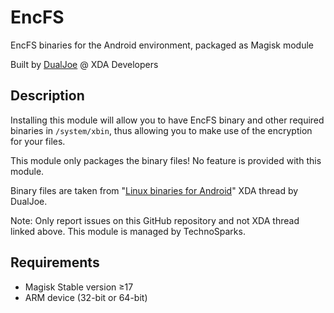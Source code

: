 # EncFS
EncFS binaries for the Android environment, packaged as Magisk module

Built by [DualJoe](https://forum.xda-developers.com/member.php?u=4293606) @ XDA Developers

## Description
Installing this module will allow you to have EncFS binary and other required binaries in `/system/xbin`, thus allowing you to make use of the encryption for your files.

This module only packages the binary files! No feature is provided with this module.

Binary files are taken from "[Linux binaries for Android](https://forum.xda-developers.com/android/software/utils-data-recovery-tools-testdisk-t3709380)" XDA thread by DualJoe.

Note: Only report issues on this GitHub repository and not XDA thread linked above. This module is managed by TechnoSparks.

## Requirements
- Magisk Stable version ≥17
- ARM device (32-bit or 64-bit)